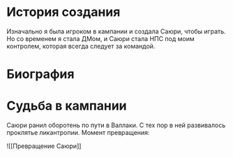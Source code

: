 # История создания

Изначально я была игроком в кампании и создала Саюри, чтобы играть. Но со временем я стала ДМом, и Саюри стала НПС под моим контролем, которая всегда следует за командой.

# Биография

# Судьба в кампании

Саюри ранил оборотень по пути в Валлаки. С тех пор в ней развивалось проклятье ликантропии. Момент превращения:

![[Превращение Саюри]]